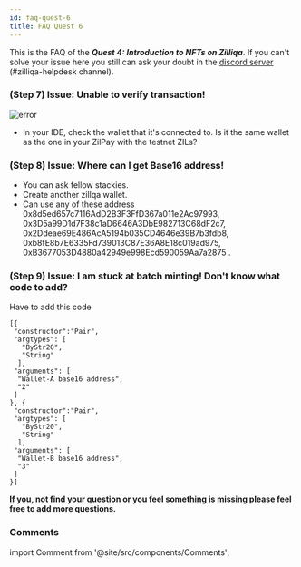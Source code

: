 ```yaml
---
id: faq-quest-6
title: FAQ Quest 6
---
```


This is the FAQ of the ***Quest 4: Introduction to NFTs on Zilliqa***. If you can't solve your issue here you still can ask your doubt in the [discord server](https://discord.gg/3x3h2z6A63) (#zilliqa-helpdesk channel).

### (Step 7) Issue: Unable to verify transaction!
![error](https://media.discordapp.net/attachments/1004955384341090394/1008602603569033307/15.08.2022_12.45.25_REC.png?width=399&height=613)

- In your IDE, check the wallet that it's connected to. Is it the same wallet as the one in your ZilPay with the testnet ZILs?

### (Step 8) Issue: Where can I get Base16 address!

- You can ask fellow stackies.
- Create another zillqa wallet.
- Can use any of these address 0x8d5ed657c7116AdD2B3F3FfD367a011e2Ac97993, 0x3D5a99D1d7F38c1aD6646A3DbE982713C68dF2c7, 0x2Ddeae69E486AcA5194b035CD4646e39B7b3fdb8, 0xb8fE8b7E6335Fd739013C87E36A8E18c019ad975, 0xB3677053D4880a42949e998Ecd590059Aa7a2875 .

### (Step 9) Issue: I am stuck at batch minting! Don't know what code to add?

Have to add this code 
```
[{
 "constructor":"Pair",
 "argtypes": [
   "ByStr20",
   "String"
  ],
 "arguments": [
  "Wallet-A base16 address",
  "2"
 ]
}, {
 "constructor":"Pair",
 "argtypes": [
   "ByStr20",
   "String"
  ],
 "arguments": [
  "Wallet-B base16 address",
  "3"
 ]
}]

```

**If you, not find your question or you feel something is missing please feel free to add more questions.** 

### Comments
import Comment from '@site/src/components/Comments';

<Comment></Comment>